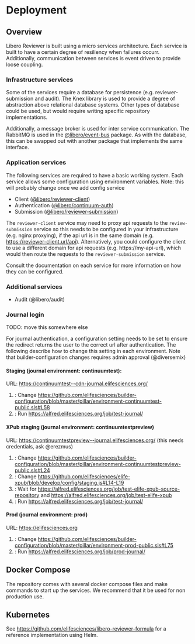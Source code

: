# Deployment

## Overview

Libero Reviewer is built using a micro services architecture. Each service is built to have a certain degree of resiliency when failures occurr. Additionally,
communication between services is event driven to provide loose coupling.

### Infrastructure services

Some of the services require a database for persistence (e.g. reviewer-submission and audit). The Knex library is used to provide a degree of abstraction above
relational database systems. Other types of database could be used, but would require writing specific repository implementations.

Additionally, a message broker is used for inter service communication. The RabbitMQ is used in the [@libero/event-bus](https://github.com/libero/event-bus) package.
As with the database, this can be  swapped out with another package that implements the same interface.

### Application services

The following services are required to have a basic working system. Each service allows some configuration using environment variables.
Note: this will probably change once we add config service

* Client ([@libero/reviewer-client](https://github.com/libero/reviewer-client))
* Authentication ([@libero/continuum-auth](https://github.com/libero/continuum-auth))
* Submission ([@libero/reviewer-submission](https://github.com/libero/reviewer-submission))

The `reviewer-client` service may need to proxy api requests to the `review-submission` service so this needs to be configured in your infrastructure
(e.g. nginx proxying), if the api url is in the same domain (e.g. https://reviewer-client.url/api). Alternatively, you could configure the client to use a different
domain for api requests (e.g. https://my-api-url), which would then route the requests to the `reviewer-submission` service.

Consult the documentation on each service for more information on how they can be configured.


### Additional services

* Audit (@libero/audit)

### Journal login

TODO: move this somewhere else

For journal authentication, a configuration setting needs to be set to ensure the redirect returns the user to the correct url after authentication. The following
describe how to change this setting in each environment. Note that builder-configuration changes requires admin approval (@diversemix)

#### Staging (journal environment: continuumtest):
URL: https://continuumtest--cdn-journal.elifesciences.org/

1. : Change https://github.com/elifesciences/builder-configuration/blob/master/pillar/environment-continuumtest-public.sls#L58
1. : Run https://alfred.elifesciences.org/job/test-journal/

#### XPub staging (journal environment: continuumtestpreview)
URL: https://continuumtestpreview--journal.elifesciences.org/
(this needs credentials, ask @erezmus)

1. : Change https://github.com/elifesciences/builder-configuration/blob/master/pillar/environment-continuumtestpreview-public.sls#L24
1. : Change https://github.com/elifesciences/elife-xpub/blob/develop/config/staging.js#L14-L19
1. : Wait for https://alfred.elifesciences.org/job/test-elife-xpub-source-repository and https://alfred.elifesciences.org/job/test-elife-xpub
1. : Run https://alfred.elifesciences.org/job/test-journal/

#### Prod (journal environment: prod)
URL: https://elifesciences.org

1. : Change https://github.com/elifesciences/builder-configuration/blob/master/pillar/environment-prod-public.sls#L75
1. : Run https://alfred.elifesciences.org/job/prod-journal/

## Docker Compose

The repository comes with several docker compose files and make commands to start up the services. We recommend that it be used for non production use.

## Kubernetes

See https://github.com/elifesciences/libero-reviewer-formula for a reference implementation using Helm.